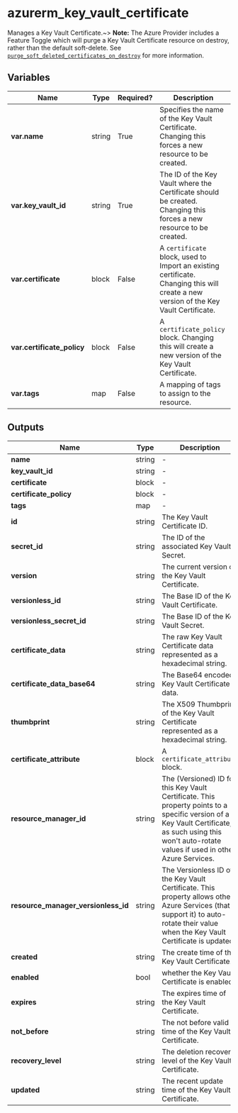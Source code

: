 # azurerm_key_vault_certificate

Manages a Key Vault Certificate.~> **Note:** The Azure Provider includes a Feature Toggle which will purge a Key Vault Certificate resource on destroy, rather than the default soft-delete. See [`purge_soft_deleted_certificates_on_destroy`](https://registry.terraform.io/providers/hashicorp/azurerm/latest/docs/guides/features-block#purge_soft_deleted_certificates_on_destroy) for more information.

## Variables

| Name | Type | Required? |  Description |
| ---- | ---- | --------- |  ----------- |
| **var.name** | string | True | Specifies the name of the Key Vault Certificate. Changing this forces a new resource to be created. | 
| **var.key_vault_id** | string | True | The ID of the Key Vault where the Certificate should be created. Changing this forces a new resource to be created. | 
| **var.certificate** | block | False | A `certificate` block, used to Import an existing certificate. Changing this will create a new version of the Key Vault Certificate. | 
| **var.certificate_policy** | block | False | A `certificate_policy` block. Changing this will create a new version of the Key Vault Certificate. | 
| **var.tags** | map | False | A mapping of tags to assign to the resource. | 



## Outputs

| Name | Type | Description |
| ---- | ---- | --------- | 
| **name** | string  | - | 
| **key_vault_id** | string  | - | 
| **certificate** | block  | - | 
| **certificate_policy** | block  | - | 
| **tags** | map  | - | 
| **id** | string  | The Key Vault Certificate ID. | 
| **secret_id** | string  | The ID of the associated Key Vault Secret. | 
| **version** | string  | The current version of the Key Vault Certificate. | 
| **versionless_id** | string  | The Base ID of the Key Vault Certificate. | 
| **versionless_secret_id** | string  | The Base ID of the Key Vault Secret. | 
| **certificate_data** | string  | The raw Key Vault Certificate data represented as a hexadecimal string. | 
| **certificate_data_base64** | string  | The Base64 encoded Key Vault Certificate data. | 
| **thumbprint** | string  | The X509 Thumbprint of the Key Vault Certificate represented as a hexadecimal string. | 
| **certificate_attribute** | block  | A `certificate_attribute` block. | 
| **resource_manager_id** | string  | The (Versioned) ID for this Key Vault Certificate. This property points to a specific version of a Key Vault Certificate, as such using this won't auto-rotate values if used in other Azure Services. | 
| **resource_manager_versionless_id** | string  | The Versionless ID of the Key Vault Certificate. This property allows other Azure Services (that support it) to auto-rotate their value when the Key Vault Certificate is updated. | 
| **created** | string  | The create time of the Key Vault Certificate. | 
| **enabled** | bool  | whether the Key Vault Certificate is enabled. | 
| **expires** | string  | The expires time of the Key Vault Certificate. | 
| **not_before** | string  | The not before valid time of the Key Vault Certificate. | 
| **recovery_level** | string  | The deletion recovery level of the Key Vault Certificate. | 
| **updated** | string  | The recent update time of the Key Vault Certificate. | 